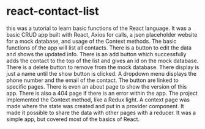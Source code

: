 # react-contact-list

this was a tutorial to learn basic functions of the React language.  It was a basic CRUD app built with React, Axios for calls, a json placeholder website for a mock database, and usage of the Context methods. The basic functions of the app will list all contacts. There is a button to edit the data and shows the updated info.  There is an add button which successfully adds the contact to the top of the list and gives an id on the mock database.  There is a delete button to remove from the mock database. There display is just a name until the show button is clicked. A dropdown menu displays the phone number and the email of the contact. The button are linked to specific pages.  There is even an about page to show the version of this app.  There is also a 404 page if there is an error within the app.  The project implemented the Context method, like a Redux light.  A context page was made where the state was created and put in a provider component.  It made it possible to share the data with other pages with a reducer.  It was a simple app, but covered most of the basics of React. 
